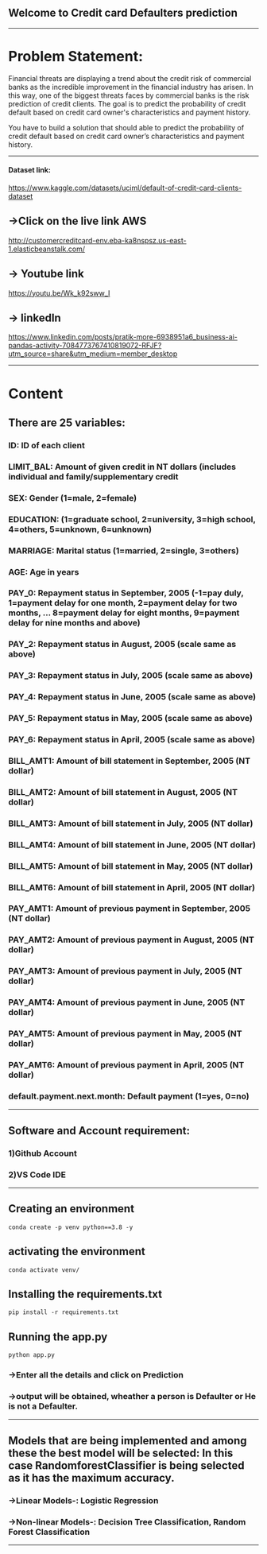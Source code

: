 ## Welcome to Credit card Defaulters prediction

----------------------------------------------------------------------------------

# Problem Statement:
Financial threats are displaying a trend about the credit risk of commercial banks as the
incredible improvement in the financial industry has arisen. In this way, one of the
biggest threats faces by commercial banks is the risk prediction of credit clients. The
goal is to predict the probability of credit default based on credit card owner's
characteristics and payment history.

You have to build a solution that should able to predict the probability of credit
default based on credit card owner’s characteristics and payment history.



-------------------------------------------------------------------------------------------

#### Dataset link:

https://www.kaggle.com/datasets/uciml/default-of-credit-card-clients-dataset


## ->Click on the live link AWS 

http://customercreditcard-env.eba-ka8nspsz.us-east-1.elasticbeanstalk.com/



## -> Youtube link

https://youtu.be/Wk_k92sww_I

## -> linkedIn
https://www.linkedin.com/posts/pratik-more-6938951a6_business-ai-pandas-activity-7084773767410819072-RFJF?utm_source=share&utm_medium=member_desktop


----------------------------------------------------------------------------------------------

# Content
## There are 25 variables:

### ID: ID of each client
### LIMIT_BAL: Amount of given credit in NT dollars (includes individual and family/supplementary credit
### SEX: Gender (1=male, 2=female)
### EDUCATION: (1=graduate school, 2=university, 3=high school, 4=others, 5=unknown, 6=unknown)
### MARRIAGE: Marital status (1=married, 2=single, 3=others)
### AGE: Age in years
### PAY_0: Repayment status in September, 2005 (-1=pay duly, 1=payment delay for one month, 2=payment delay for two months, … 8=payment delay for eight months, 9=payment delay for nine months and above)
### PAY_2: Repayment status in August, 2005 (scale same as above)
### PAY_3: Repayment status in July, 2005 (scale same as above)
### PAY_4: Repayment status in June, 2005 (scale same as above)
### PAY_5: Repayment status in May, 2005 (scale same as above)
### PAY_6: Repayment status in April, 2005 (scale same as above)
### BILL_AMT1: Amount of bill statement in September, 2005 (NT dollar)
### BILL_AMT2: Amount of bill statement in August, 2005 (NT dollar)
### BILL_AMT3: Amount of bill statement in July, 2005 (NT dollar)
### BILL_AMT4: Amount of bill statement in June, 2005 (NT dollar)
### BILL_AMT5: Amount of bill statement in May, 2005 (NT dollar)
### BILL_AMT6: Amount of bill statement in April, 2005 (NT dollar)
### PAY_AMT1: Amount of previous payment in September, 2005 (NT dollar)
### PAY_AMT2: Amount of previous payment in August, 2005 (NT dollar)
### PAY_AMT3: Amount of previous payment in July, 2005 (NT dollar)
### PAY_AMT4: Amount of previous payment in June, 2005 (NT dollar)
### PAY_AMT5: Amount of previous payment in May, 2005 (NT dollar)
### PAY_AMT6: Amount of previous payment in April, 2005 (NT dollar)
### default.payment.next.month: Default payment (1=yes, 0=no)

-------------------------------------------------------------------------------------------

## Software and Account requirement:

### 1)Github Account
### 2)VS Code IDE


-------------------------------------------------------------------------------------------------

## Creating an environment
```
conda create -p venv python==3.8 -y
```
## activating the environment
```
conda activate venv/
```
## Installing the requirements.txt
```
pip install -r requirements.txt
```
## Running the app.py
```
python app.py
```

### ->Enter all the details and click on Prediction

### ->output will be obtained, wheather a person is Defaulter or He is not a Defaulter.

-------------------------------------------------------------------------------
## Models that are being implemented and among these the best model will be selected: In this case RandomforestClassifier is being selected as it has the maximum accuracy.

### ->Linear Models-: Logistic Regression 

### ->Non-linear Models-: Decision Tree Classification, Random Forest Classification

---------------------------------------------------
